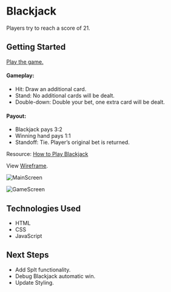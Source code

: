# Blackjack

Players try to reach a score of 21.

## Getting Started

[Play the game.](https://nicolebeechler.github.io/blackjack/)

#### Gameplay:
* Hit: Draw an additional card. 
* Stand: No additional cards will be dealt. 
* Double-down: Double your bet, one extra card will be dealt.

#### Payout: 
* Blackjack pays 3:2
* Winning hand pays 1:1
* Standoff: Tie. Player’s original bet is returned.

Resource: [How to Play Blackjack](https://bicyclecards.com/how-to-play/blackjack/)

View [Wireframe](https://i.imgur.com/aTFf4ox.png).

![MainScreen](https://i.imgur.com/0Jgg1e9.png)

![GameScreen](https://i.imgur.com/yHdpanw.png)

## Technologies Used

* HTML
* CSS
* JavaScript

## Next Steps

* Add Splt functionality.
* Debug Blackjack automatic win.
* Update Styling. 